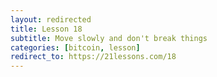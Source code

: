 ```yaml
---
layout: redirected
title: Lesson 18
subtitle: Move slowly and don't break things
categories: [bitcoin, lesson]
redirect_to: https://21lessons.com/18
---
```

